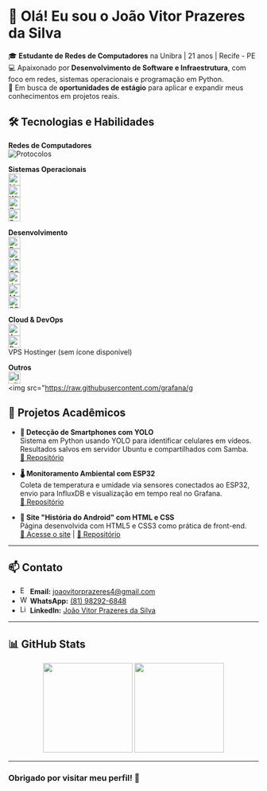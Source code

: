 # 👋 Olá! Eu sou o João Vitor Prazeres da Silva

🎓  **Estudante de Redes de Computadores** na Unibra | 21 anos | Recife - PE  
💻  Apaixonado por **Desenvolvimento de Software e Infraestrutura**, com foco em redes, sistemas operacionais e programação em Python.  
🚀  Em busca de **oportunidades de estágio** para aplicar e expandir meus conhecimentos em projetos reais.

## 🛠️ Tecnologias e Habilidades

**Redes de Computadores**  
<img src="https://img.icons8.com/ios-filled/24/000000/networking.png" alt="Protocolos" />

**Sistemas Operacionais**  
<img src="https://cdn.jsdelivr.net/gh/devicons/devicon/icons/linux/linux-original.svg" alt="Linux" width="24" height="24" />  
<img src="https://upload.wikimedia.org/wikipedia/commons/4/48/Windows_logo_-_2021.svg" alt="Windows" width="24" height="24" />  
<img src="https://upload.wikimedia.org/wikipedia/commons/4/46/Zabbix_logo.svg" alt="Zabbix" width="24" height="24" />  
<img src="https://upload.wikimedia.org/wikipedia/commons/2/24/Samba-logo.svg" alt="Samba" width="24" height="24" />

**Desenvolvimento**  
<img src="https://cdn.jsdelivr.net/gh/devicons/devicon/icons/python/python-original.svg" alt="Python" width="24" height="24" />  
<img src="https://cdn.jsdelivr.net/gh/devicons/devicon/icons/html5/html5-original.svg" alt="HTML5" width="24" height="24" />  
<img src="https://cdn.jsdelivr.net/gh/devicons/devicon/icons/css3/css3-original.svg" alt="CSS3" width="24" height="24" />  
<img src="https://cdn.jsdelivr.net/gh/devicons/devicon/icons/javascript/javascript-original.svg" alt="JavaScript" width="24" height="24" />  
<img src="https://cdn.jsdelivr.net/gh/devicons/devicon/icons/mysql/mysql-original.svg" alt="MySQL" width="24" height="24" />  
<img src="https://cdn.jsdelivr.net/gh/devicons/devicon/icons/microsoftsqlserver/microsoftsqlserver-plain.svg" alt="SQL Server" width="24" height="24" />

**Cloud & DevOps**  
<img src="https://cdn.jsdelivr.net/gh/devicons/devicon/icons/amazonwebservices/amazonwebservices-original.svg" alt="AWS" width="24" height="24" />  
<img src="https://cdn.jsdelivr.net/gh/devicons/devicon/icons/docker/docker-original.svg" alt="Docker" width="24" height="24" />  
VPS Hostinger (sem ícone disponível)

**Outros**  
<img src="https://upload.wikimedia.org/wikipedia/commons/6/6b/InfluxDB_logo.svg" alt="InfluxDB" width="24" height="24" />  
<img src="https://raw.githubusercontent.com/grafana/g


## 💼 Projetos Acadêmicos

- **📱 Detecção de Smartphones com YOLO**  
  Sistema em Python usando YOLO para identificar celulares em vídeos. Resultados salvos em servidor Ubuntu e compartilhados com Samba.  
  [🔗 Repositório](https://github.com/juanvitor04/detector-celular-yolo)

- **🌡️ Monitoramento Ambiental com ESP32**  
  Coleta de temperatura e umidade via sensores conectados ao ESP32, envio para InfluxDB e visualização em tempo real no Grafana.  
  [🔗 Repositório](https://github.com/juanvitor04/sistema-de-monitoramento-ambiental-iot)

- **🤖 Site "História do Android" com HTML e CSS**  
  Página desenvolvida com HTML5 e CSS3 como prática de front-end.  
  [🔗 Acesse o site](https://juanvitor04.github.io/projeto-android/) | [🔗 Repositório](https://github.com/juanvitor04/projeto-android)

---

## 📫 Contato

- <img src="https://cdn.jsdelivr.net/gh/devicons/devicon/icons/google/google-original.svg" alt="Email" width="16" height="16"/> **Email:** [joaovitorprazeres4@gmail.com](mailto:joaovitorprazeres4@gmail.com)  
- <img src="https://upload.wikimedia.org/wikipedia/commons/6/6b/WhatsApp.svg" alt="WhatsApp" width="16" height="16"/> **WhatsApp:** [(81) 98292-6848](https://wa.me/5581982926848)  
- <img src="https://cdn.jsdelivr.net/gh/devicons/devicon/icons/linkedin/linkedin-original.svg" alt="LinkedIn" width="16" height="16"/> **LinkedIn:** [João Vitor Prazeres da Silva](https://www.linkedin.com/in/seu-perfil-aqui)

---

## 📊 GitHub Stats

<div align="center">

<!-- GitHub Stats -->
<img height="180em" src="https://github-readme-stats.vercel.app/api?username=juanvitor04&show_icons=true&theme=tokyonight&cache_seconds=3600" />

<!-- Top Languages -->
<img height="180em" src="https://github-readme-stats.vercel.app/api/top-langs/?username=juanvitor04&layout=compact&theme=tokyonight&langs_count=6&cache_seconds=3600" />

</div>

---

### Obrigado por visitar meu perfil! 🚀
